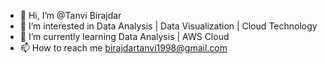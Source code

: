 - 👋 Hi, I’m @Tanvi Birajdar
- 👀 I’m interested in Data Analysis | Data Visualization | Cloud Technology
- 🌱 I’m currently learning Data Analysis | AWS Cloud
- 📫 How to reach me birajdartanvi1998@gmail.com

<!---
TanviB10/TanviB10 is a ✨ special ✨ repository because its `README.md` (this file) appears on your GitHub profile.
You can click the Preview link to take a look at your changes.
--->
